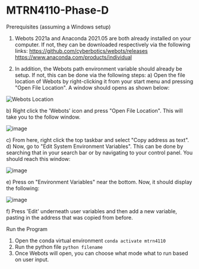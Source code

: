# MTRN4110-Phase-D

Prerequisites (assuming a Windows setup)

1. Webots 2021a and Anaconda 2021.05 are both already installed on your computer. If not, they can be downloaded respectively via the following links: 
https://github.com/cyberbotics/webots/releases 
https://www.anaconda.com/products/individual

2. In addition, the Webots path environment variable should already be setup. If not, this can be done via the following steps:
a) Open the file location of Webots by right-clicking it from your start menu and pressing "Open File Location". A window should opens as shown below:

![Webots Location](https://user-images.githubusercontent.com/42131486/130306301-08f379ab-6990-4a06-bd60-fc591913e3d9.PNG)

b) Right click the 'Webots' icon and press "Open File Location". This will take you to the follow window. 

![image](https://user-images.githubusercontent.com/42131486/130306633-574d8ded-0db1-44c0-902b-07eb91629b29.png)

c) From here, right click the top taskbar and select "Copy address as text". 
d) Now, go to "Edit System Environment Variables". This can be done by searching that in your search bar or by navigating to your control panel. You should reach this window: 

![image](https://user-images.githubusercontent.com/42131486/130306848-5fcf68b9-7b93-447b-86d3-d1c603cadd7b.png)

e) Press on "Environment Variables" near the bottom. Now, it should display the following:

![image](https://user-images.githubusercontent.com/42131486/130307131-51adc281-1d0a-4140-94e9-3465ee289495.png)

f)  Press 'Edit' underneath user variables and then add a new variable, pasting in the address that was copied from before. 


Run the Program
1. Open the conda virtual environment `conda activate mtrn4110`
2. Run the python file `python filename`
3. Once Webots will open, you can choose what mode what to run based on user input. 








